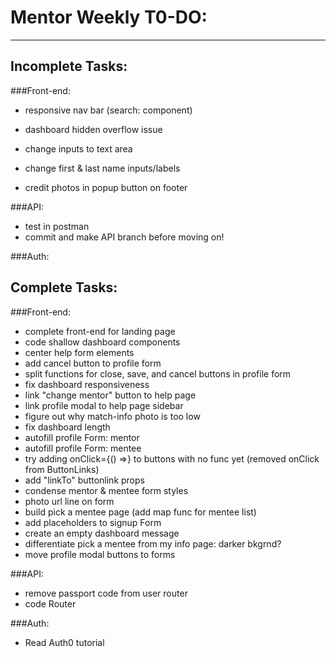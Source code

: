 # Mentor Weekly T0-DO:
----------------------

## Incomplete Tasks:

###Front-end:
- responsive nav bar (search: component)
- dashboard hidden overflow issue

- change inputs to text area
- change first & last name inputs/labels
- credit photos in popup button on footer

###API:
- test in postman
- commit and make API branch before moving on!

###Auth:

## Complete Tasks:

###Front-end:
- complete front-end for landing page
- code shallow dashboard components
- center help form elements
- add cancel button to profile form
- split functions for close, save, and cancel buttons in profile form
- fix dashboard responsiveness
- link "change mentor" button to help page
- link profile modal to help page sidebar
- figure out why match-info photo is too low
- fix dashboard length
- autofill profile Form: mentor
- autofill profile Form: mentee
- try adding onClick={() =>} to buttons with no func yet
  (removed onClick from ButtonLinks)
- add "linkTo" buttonlink props
- condense mentor & mentee form styles
- photo url line on form
- build pick a mentee page (add map func for mentee list)
- add placeholders to signup Form
- create an empty dashboard message
- differentiate pick a mentee from my info page: darker bkgrnd?
- move profile modal buttons to forms

###API:
- remove passport code from user router
- code Router

###Auth:
- Read Auth0 tutorial

